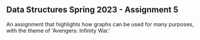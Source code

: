 ## Data Structures Spring 2023 - Assignment 5

An assignment that highlights how graphs can be used for many purposes, with the theme of 'Avengers: Infinity War.'
